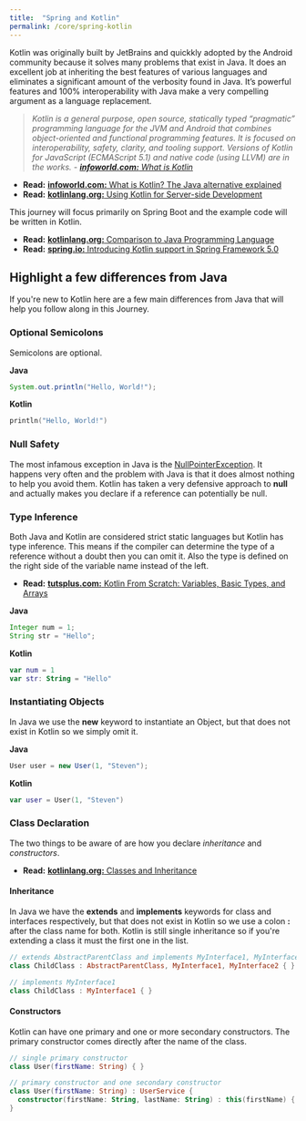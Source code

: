 ```yaml
---
title:  "Spring and Kotlin"
permalink: /core/spring-kotlin
---
```


Kotlin was originally built by JetBrains and quickkly adopted by the Android community because it solves many problems that exist in Java. It does an excellent job at inheriting the best features of various languages and eliminates a significant amount of the verbosity found in Java. It’s powerful features and 100% interoperability with Java make a very compelling argument as a language replacement.

> *Kotlin is a general purpose, open source, statically typed “pragmatic” programming language for the JVM and Android that combines object-oriented and functional programming features. It is focused on interoperability, safety, clarity, and tooling support. Versions of Kotlin for JavaScript (ECMAScript 5.1) and native code (using LLVM) are in the works. - *[**infoworld.com:** What is Kotlin](https://www.infoworld.com/article/3224868/java/what-is-kotlin-the-java-alternative-explained.html)**

* **Read:** [**infoworld.com:** What is Kotlin? The Java alternative explained](https://www.infoworld.com/article/3224868/java/what-is-kotlin-the-java-alternative-explained.html)
* **Read:** [**kotlinlang.org:** Using Kotlin for Server-side Development](https://kotlinlang.org/docs/reference/server-overview.html)

This journey will focus primarily on Spring Boot and the example code will be written in Kotlin.

* **Read:** [**kotlinlang.org:** Comparison to Java Programming Language](https://kotlinlang.org/docs/reference/comparison-to-java.html)
* **Read:** [**spring.io:** Introducing Kotlin support in Spring Framework 5.0](https://spring.io/blog/2017/01/04/introducing-kotlin-support-in-spring-framework-5-0)

## Highlight a few differences from Java
If you're new to Kotlin here are a few main differences from Java that will help you follow along in this Journey.

### Optional Semicolons
Semicolons are optional.

**Java**
```java
System.out.println("Hello, World!");
```    
**Kotlin**
```kotlin
println("Hello, World!")
``` 

### Null Safety
The most infamous exception in Java is the [NullPointerException](https://stackoverflow.com/questions/218384/what-is-a-nullpointerexception-and-how-do-i-fix-it). It happens very often and the problem with Java is that it does almost nothing to help you avoid them. Kotlin has taken a very defensive approach to **null** and actually makes you declare if a reference can potentially be null. 

### Type Inference
Both Java and Kotlin are considered strict static languages but Kotlin has type inference. This means if the compiler can determine the type of a reference without a doubt then you can omit it. Also the type is defined on the right side of the variable name instead of the left.

* **Read:** [**tutsplus.com:** Kotlin From Scratch: Variables, Basic Types, and Arrays](https://code.tutsplus.com/tutorials/kotlin-from-scratch-variables-basic-types-arrays-type-inference-and-comments--cms-29328)

**Java**
```java
Integer num = 1;
String str = "Hello";
```    
**Kotlin**
```kotlin
var num = 1
var str: String = "Hello"
```

### Instantiating Objects
In Java we use the **new** keyword to instantiate an Object, but that does not exist in Kotlin so we simply omit it. 

**Java**
```java
User user = new User(1, "Steven");
```    
**Kotlin**
```kotlin
var user = User(1, "Steven")
```

### Class Declaration 
The two things to be aware of are how you declare *inheritance* and *constructors*.

* **Read:** [**kotlinlang.org:** Classes and Inheritance](https://kotlinlang.org/docs/reference/classes.html)

#### Inheritance 
In Java we have the **extends** and **implements** keywords for class and interfaces respectively, but that does not exist in Kotlin so we use a colon **:** after the class name for both. Kotlin is still single inheritance so if you're extending a class it must the first one in the list.

```kotlin
// extends AbstractParentClass and implements MyInterface1, MyInterface2
class ChildClass : AbstractParentClass, MyInterface1, MyInterface2 { }

// implements MyInterface1
class ChildClass : MyInterface1 { }
```

#### Constructors
Kotlin can have one primary and one or more secondary constructors. The primary constructor comes directly after the name of the class.

```kotlin
// single primary constructor
class User(firstName: String) { }

// primary constructor and one secondary constructor
class User(firstName: String) : UserService {
  constructor(firstName: String, lastName: String) : this(firstName) { }
}
```